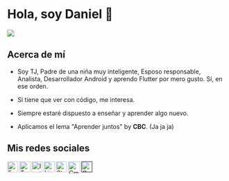 # Hola, soy Daniel :wave: 

<img src="https://github.com/dperlacios/dperlacios/blob/master/img.png?raw=true">

## Acerca de mí

- Soy TJ, Padre de una niña muy inteligente, Esposo responsable, Analista, Desarrollador Android y aprendo Flutter por mero gusto. Sí, en ese orden.

- Si tiene que ver con código, me interesa.

- Siempre estaré dispuesto a enseñar y aprender algo nuevo.

- Aplicamos el lema "Aprender juntos" by __CBC__. (Ja ja ja)

## Mis redes sociales

<a href="https://web.facebook.com/d.perlacios">
  <img align="left" alt="Facebook" width="25px" src="https://cdn.icon-icons.com/icons2/1099/PNG/128/1485482214-facebook_78681.png"/>
</a>
<a href="https://twitter.com/dlperlacios">
  <img align="left" alt="Twitter" width="25px" src="https://cdn.icon-icons.com/icons2/1211/PNG/512/1491579583-yumminkysocialmedia02_83111.png"/>
</a>
<a href="https://www.instagram.com/dperlacios/">
  <img align="left" alt="Instagram" width="25px" src="https://cdn.icon-icons.com/icons2/1753/PNG/512/iconfinder-social-media-applications-3instagram-4102579_113804.png"/>
</a>
<a href="https://www.linkedin.com/in/dperlacios/">
  <img align="left" alt="Linkdein" width="25px" src="https://cdn.icon-icons.com/icons2/555/PNG/512/linkedin_icon-icons.com_53609.png"/>
</a>
<a href="https://stackoverflow.com/users/14019657/daniel-perlacios?tab=profile">
  <img align="left" alt="StackOverflow" width="25px" src="https://cdn.icon-icons.com/icons2/2108/PNG/128/stackoverflow_icon_130823.png"/>
</a>
<a href="mailto:d.perlacios@gmail.com">
  <img align="left" alt="Gmail" width="28px" src="https://cdn.icon-icons.com/icons2/112/PNG/128/gmail_18964.png"/>
</a>
<a href="">
  <img align="left" alt="GooglePlay" width="25px" src="https://cdn.icon-icons.com/icons2/1826/PNG/512/4202002appsgooglegoogleplaylogoplaysocialsocialmedia-115686_115615.png"/>
</a>
